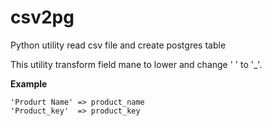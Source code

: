 # csv2pg
Python utility read csv file and  create postgres table 

This utility transform field mane to lower and change ' ' to '_'.

**Example**
```
'Produrt Name' => product_name
'Product_key'  => product_key
```

